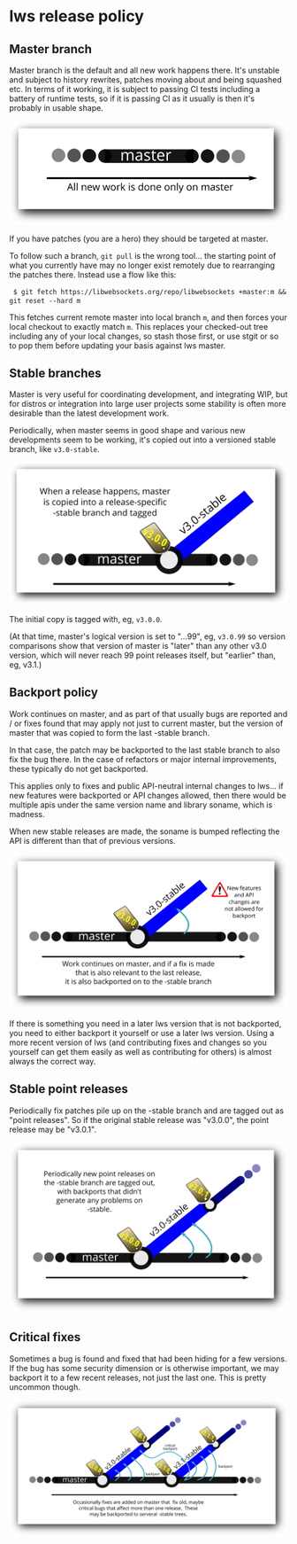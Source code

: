 # lws release policy

## Master branch

Master branch is the default and all new work happens there.  It's unstable and
subject to history rewrites, patches moving about and being squashed etc.  In
terms of it working, it is subject to passing CI tests including a battery of
runtime tests, so if it is passing CI as it usually is then it's probably in
usable shape.

![all work happens on master](../doc-assets/lws-relpol-1.svg)

If you have patches (you are a hero) they should be targeted at master.

To follow such a branch, `git pull` is the wrong tool... the starting point
of what you currently have may no longer exist remotely due to rearranging the
patches there.  Instead use a flow like this:

```
 $ git fetch https://libwebsockets.org/repo/libwebsockets +master:m && git reset --hard m
```

This fetches current remote master into local branch `m`, and then forces your
local checkout to exactly match `m`.  This replaces your checked-out tree
including any of your local changes, so stash those first, or use stgit or so
to pop them before updating your basis against lws master.

## Stable branches

Master is very useful for coordinating development, and integrating WIP,
but for distros or integration into large user projects some stability is often
more desirable than the latest development work.

Periodically, when master seems in good shape and various new developments seem
to be working, it's copied out into a versioned stable branch, like `v3.0-stable`.

![stable branches are copied from master](../doc-assets/lws-relpol-2.svg)

The initial copy is tagged with, eg, `v3.0.0`.

(At that time, master's logical version is set to "...99", eg, `v3.0.99` so
version comparisons show that version of master is "later" than any other
v3.0 version, which will never reach 99 point releases itself, but "earlier"
than, eg, v3.1.)

## Backport policy

Work continues on master, and as part of that usually bugs are reported and / or
fixes found that may apply not just to current master, but the version of master
that was copied to form the last -stable branch.

In that case, the patch may be backported to the last stable branch to also fix
the bug there.  In the case of refactors or major internal improvements, these
typically do not get backported.

This applies only to fixes and public API-neutral internal changes to lws... if
new features were backported or API changes allowed, then there would be
multiple apis under the same version name and library soname, which is
madness.

When new stable releases are made, the soname is bumped reflecting the API is
different than that of previous versions.

![backports from master to stable](../doc-assets/lws-relpol-3.svg)

If there is something you need in a later lws version that is not backported,
you need to either backport it yourself or use a later lws version.
Using a more recent version of lws (and contributing fixes and changes so you
yourself can get them easily as well as contributing for others) is almost
always the correct way.

## Stable point releases

Periodically fix patches pile up on the -stable branch and are tagged out as
"point releases".  So if the original stable release was "v3.0.0", the point
release may be "v3.0.1".

![point releases of stable](../doc-assets/lws-relpol-4.svg)

## Critical fixes

Sometimes a bug is found and fixed that had been hiding for a few versions.
If the bug has some security dimension or is otherwise important, we may
backport it to a few recent releases, not just the last one.  This is pretty
uncommon though.

![backport to multiple stable branches](../doc-assets/lws-relpol-5.svg)



